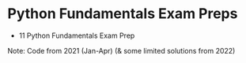 # Python Fundamentals Exam Preps
- 11 Python Fundamentals Exam Prep

Note: Code from 2021 (Jan-Apr) (& some limited solutions from 2022)
